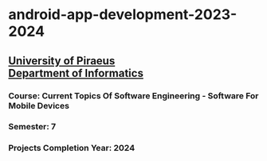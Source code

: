 # android-app-development-2023-2024
## [University of Piraeus](https://www.unipi.gr/en/home/)<br>[Department of Informatics](https://cs.unipi.gr/en/)
### Course: Current Topics Of Software Engineering - Software For Mobile Devices
### Semester: 7
### Projects Completion Year: 2024
